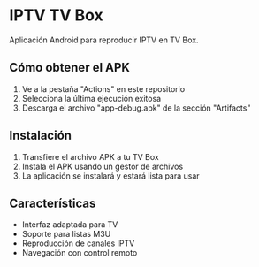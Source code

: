 # IPTV TV Box

Aplicación Android para reproducir IPTV en TV Box.

## Cómo obtener el APK

1. Ve a la pestaña "Actions" en este repositorio
2. Selecciona la última ejecución exitosa
3. Descarga el archivo "app-debug.apk" de la sección "Artifacts"

## Instalación

1. Transfiere el archivo APK a tu TV Box
2. Instala el APK usando un gestor de archivos
3. La aplicación se instalará y estará lista para usar

## Características

- Interfaz adaptada para TV
- Soporte para listas M3U
- Reproducción de canales IPTV
- Navegación con control remoto 